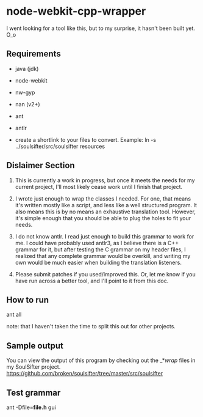 node-webkit-cpp-wrapper
=======================

I went looking for a tool like this, but to my surprise, it hasn't been built yet. O_o


Requirements
------------
* java (jdk)
* node-webkit
* nw-gyp
* nan (v2+)
* ant
* antlr

* create a shortlink to your files to convert. Example: ln -s ../soulsifter/src/soulsifter resources


Dislaimer Section
-----------------
1. This is currently a work in progress, but once it meets the needs for my current project, I'll most likely cease work until I finish that project.

2. I wrote just enough to wrap the classes I needed. For one, that means it's written mostly like a script, and less like a well structured program.  It also means this is by no means an exhaustive translation tool. However, it's simple enough that you should be able to plug the holes to fit your needs.

3. I do not know antlr. I read just enough to build this grammar to work for me. I could have probably used antlr3, as I believe there is a C++ grammar for it, but after testing the C grammar on my header files, I realized that any complete grammar would be overkill, and writing my own would be much easier when building the translation listeners.

4. Please submit patches if you used/improved this. Or, let me know if you have run across a better tool, and I'll point to it from this doc.


How to run
----------
ant all

  note: that I haven't taken the time to split this out for other projects.


Sample output
-------------
You can view the output of this program by checking out the _*_wrap_ files in my SoulSifter project.
https://github.com/broken/soulsifter/tree/master/src/soulsifter


Test grammar
------------
ant -Dfile=__file.h__ gui
